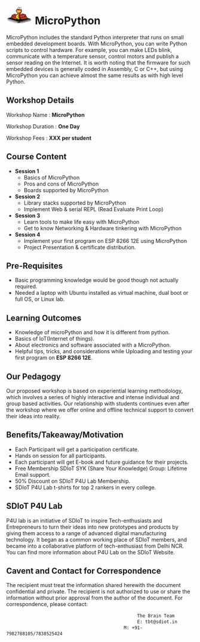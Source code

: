 # <img src="Micropython.jpg" height="50" width="70"> MicroPython 
MicroPython includes the standard Python interpreter that runs on small embedded development boards. With MicroPython, you can write Python scripts to control hardware. For example, you can make LEDs blink, communicate with a temperature sensor, control motors and publish a sensor reading on the Internet. It is worth noting that the firmware for such embedded devices is generally coded in Assembly, C or C++, but using MicroPython you can achieve almost the same results as with high level Python.

## Workshop Details
Workshop Name : **MicroPython**

Workshop Duration : **One Day**

Workshop Fees : **XXX per student**

## Course Content
+ **Session 1**
  + Basics of MicroPython
  + Pros and cons of MicroPython
  + Boards supported by MicroPython
+ **Session 2**
  + Library stacks supported by MicroPython
  + Implement Web & serial REPL (Read Evaluate Print Loop)
+ **Session 3**
  + Learn tools to make life easy with MicroPython
  + Get to know Networking & Hardware tinkering with MicroPython 
+ **Session 4**
  + Implement your first program on ESP 8266 12E using MicroPython
  + Project Presentation & certificate distribution.
## Pre-Requisites
+ Basic programming knowledge would be good though not actually required.
+ Needed a laptop with Ubuntu installed as virtual machine, dual boot or full OS, or Linux lab.
## Learning Outcomes
+ Knowledge of microPython and how it is different from python.
+ Basics of IoT(Internet of things).
+ About electronics and software associated with a MicroPython.
+ Helpful tips, tricks, and considerations while Uploading and testing your first program on **ESP 8266 12E**.
## Our Pedagogy
Our proposed workshop is based on experiential learning methodology, which involves a series of highly interactive and intense individual and group based activities. Our relationship with students continues even after the workshop where we offer online and offline technical support to convert their ideas into reality.
## Benefits/Takeaway/Motivation
+ Each Participant will get a participation certificate.
+ Hands on session for all participants.
+ Each participant will get E-book and future guidance for their projects.
+ Free Membership SDIoT SYK (Share Your Knowledge) Group: Lifetime Email support.
+ 50% Discount on SDIoT P4U Lab Membership.
+ SDIoT P4U Lab t-shirts for top 2 rankers in every college.
## SDIoT P4U Lab
P4U lab is an initiative of SDIoT to inspire Tech-enthusiasts and Entrepreneurs to turn their ideas into new prototypes and products by giving them access to a range of advanced digital manufacturing technology. It began as a common working place of SDIoT members, and became into a collaborative platform of tech-enthusiast from Delhi NCR. You can find more information about P4U Lab on the SDIoT Website.
## Cavent and Contact for Correspondence
The recipient must treat the information shared herewith the document confidential and private. The recipient is not authorized to use or share the information without prior approval from the author of the document. For correspondence, please contact:

                                                     The Brain Team
                                                     E: tbt@sdiot.in
                                                M: +91-7982788105/7838525424

